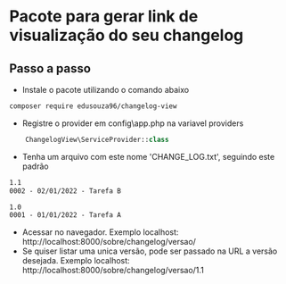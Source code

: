 # Pacote para gerar link de visualização do seu changelog

## Passo a passo

- Instale o pacote utilizando o comando abaixo
```sh
composer require edusouza96/changelog-view
```

- Registre o provider em config\app.php na variavel providers

```php
    ChangelogView\ServiceProvider::class
```

- Tenha um arquivo com este nome 'CHANGE_LOG.txt', seguindo este padrão
```txt
1.1
0002 - 02/01/2022 - Tarefa B

1.0
0001 - 01/01/2022 - Tarefa A
```

- Acessar no navegador. Exemplo localhost: http://localhost:8000/sobre/changelog/versao/
- Se quiser listar uma unica versão, pode ser passado na URL a versão desejada. Exemplo localhost: http://localhost:8000/sobre/changelog/versao/1.1